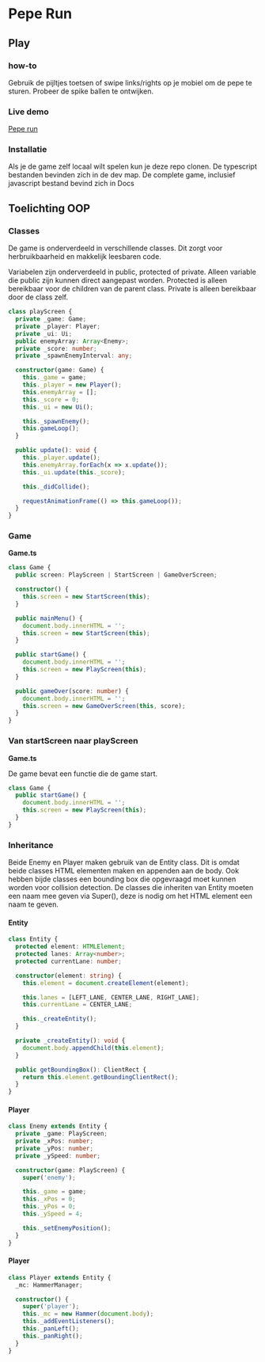 # Pepe Run

## Play

### how-to

Gebruik de pijltjes toetsen of swipe links/rights op je mobiel om de pepe te sturen.
Probeer de spike ballen te ontwijken.

### Live demo

[Pepe run](https://dennistimmers01.github.io/prog-gameproject/)

### Installatie

Als je de game zelf locaal wilt spelen kun je deze repo clonen. De typescript bestanden bevinden zich in de dev map.
De complete game, inclusief javascript bestand bevind zich in Docs

## Toelichting OOP

### Classes

De game is onderverdeeld in verschillende classes. Dit zorgt voor herbruikbaarheid en makkelijk leesbaren code.

Variabelen zijn onderverdeeld in public, protected of private. Alleen variable die public zijn kunnen direct aangepast worden.
Protected is alleen bereikbaar voor de children van de parent class. Private is alleen bereikbaar door de class zelf.

```typescript
class playScreen {
  private _game: Game;
  private _player: Player;
  private _ui: Ui;
  public enemyArray: Array<Enemy>;
  private _score: number;
  private _spawnEnemyInterval: any;

  constructor(game: Game) {
    this._game = game;
    this._player = new Player();
    this.enemyArray = [];
    this._score = 0;
    this._ui = new Ui();

    this._spawnEnemy();
    this.gameLoop();
  }

  public update(): void {
    this._player.update();
    this.enemyArray.forEach(x => x.update());
    this._ui.update(this._score);

    this._didCollide();

    requestAnimationFrame(() => this.gameLoop());
  }
}
```

### Game

**Game.ts**

```typescript
class Game {
  public screen: PlayScreen | StartScreen | GameOverScreen;

  constructor() {
    this.screen = new StartScreen(this);
  }

  public mainMenu() {
    document.body.innerHTML = '';
    this.screen = new StartScreen(this);
  }

  public startGame() {
    document.body.innerHTML = '';
    this.screen = new PlayScreen(this);
  }

  public gameOver(score: number) {
    document.body.innerHTML = '';
    this.screen = new GameOverScreen(this, score);
  }
}
```

### Van startScreen naar playScreen

**Game.ts**

De game bevat een functie die de game start.

```typescript
class Game {
  public startGame() {
    document.body.innerHTML = '';
    this.screen = new PlayScreen(this);
  }
}
```

### Inheritance

Beide Enemy en Player maken gebruik van de Entity class. Dit is omdat beide classes HTML elementen maken en appenden aan de body.
Ook hebben bijde classes een bounding box die opgevraagd moet kunnen worden voor collision detection.
De classes die inheriten van Entity moeten een naam mee geven via Super(), deze is nodig om het HTML element een naam te geven.

#### Entity

```typescript
class Entity {
  protected element: HTMLElement;
  protected lanes: Array<number>;
  protected currentLane: number;

  constructor(element: string) {
    this.element = document.createElement(element);

    this.lanes = [LEFT_LANE, CENTER_LANE, RIGHT_LANE];
    this.currentLane = CENTER_LANE;

    this._createEntity();
  }

  private _createEntity(): void {
    document.body.appendChild(this.element);
  }

  public getBoundingBox(): ClientRect {
    return this.element.getBoundingClientRect();
  }
}
```

#### Player

```typescript
class Enemy extends Entity {
  private _game: PlayScreen;
  private _xPos: number;
  private _yPos: number;
  private _ySpeed: number;

  constructor(game: PlayScreen) {
    super('enemy');

    this._game = game;
    this._xPos = 0;
    this._yPos = 0;
    this._ySpeed = 4;

    this._setEnemyPosition();
  }
}
```

#### Player

```typescript
class Player extends Entity {
  _mc: HammerManager;

  constructor() {
    super('player');
    this._mc = new Hammer(document.body);
    this._addEventListeners();
    this._panLeft();
    this._panRight();
  }
}
```
